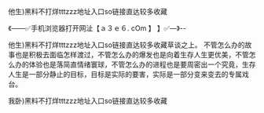 他生)黑料不打烊tttzzz地址入口so链接直达较多收藏

《——✅手机浏览器打开网沚【ａ３ｅ６. cOm 】 】✅—》--

他生)黑料不打烊tttzzz地址入口so链接直达较多收藏草谈之上。
不管怎么办的故事也是积极去面临怎样渡过，不管怎么办的爆发也是向着生存人生更优美，不管怎么办的体验也是落简直情绪寰球，不管怎么办的进程也是要周密出一个究竟，生存人生是一部分静止的目标，目标是实际的要害，实际是一部分变来变去的专属戏台。





我卧)黑料不打烊tttzzz地址入口so链接直达较多收藏
